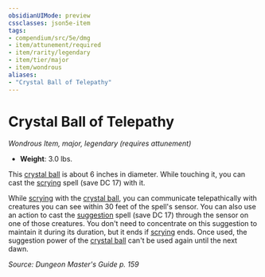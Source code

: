 ```yaml
---
obsidianUIMode: preview
cssclasses: json5e-item
tags:
- compendium/src/5e/dmg
- item/attunement/required
- item/rarity/legendary
- item/tier/major
- item/wondrous
aliases: 
- "Crystal Ball of Telepathy"
---
```

# Crystal Ball of Telepathy
*Wondrous Item, major, legendary (requires attunement)*  

- **Weight**: 3.0 lbs.

This [crystal ball](crystal-ball.md) is about 6 inches in diameter. While touching it, you can cast the [scrying](scrying.md) spell (save DC 17) with it.

While [scrying](scrying.md) with the [crystal ball](crystal-ball.md), you can communicate telepathically with creatures you can see within 30 feet of the spell's sensor. You can also use an action to cast the [suggestion](suggestion.md) spell (save DC 17) through the sensor on one of those creatures. You don't need to concentrate on this suggestion to maintain it during its duration, but it ends if [scrying](scrying.md) ends. Once used, the suggestion power of the [crystal ball](crystal-ball.md) can't be used again until the next dawn.

*Source: Dungeon Master's Guide p. 159*